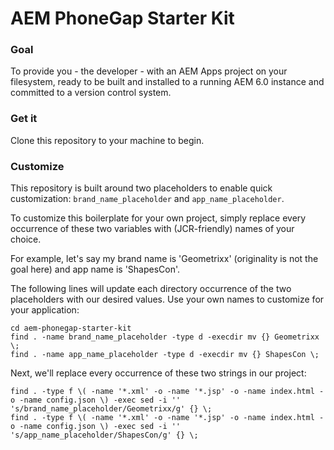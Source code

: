 AEM PhoneGap Starter Kit
========================

### Goal 

To provide you - the developer - with an AEM Apps project on your filesystem, ready to be built and installed to a running AEM 6.0 instance and committed to a version control system.

### Get it

Clone this repository to your machine to begin.

### Customize

This repository is built around two placeholders to enable quick customization: `brand_name_placeholder` and `app_name_placeholder`.

To customize this boilerplate for your own project, simply replace every occurrence of these two variables with (JCR-friendly) names of your choice. 

For example, let's say my brand name is 'Geometrixx' (originality is not the goal here) and app name is 'ShapesCon'. 

The following lines will update each directory occurrence of the two placeholders with our desired values. Use your own names to customize for your application:

	cd aem-phonegap-starter-kit
	find . -name brand_name_placeholder -type d -execdir mv {} Geometrixx \;
	find . -name app_name_placeholder -type d -execdir mv {} ShapesCon \;

Next, we'll replace every occurrence of these two strings in our project:

	find . -type f \( -name '*.xml' -o -name '*.jsp' -o -name index.html -o -name config.json \) -exec sed -i '' 's/brand_name_placeholder/Geometrixx/g' {} \;
	find . -type f \( -name '*.xml' -o -name '*.jsp' -o -name index.html -o -name config.json \) -exec sed -i '' 's/app_name_placeholder/ShapesCon/g' {} \;